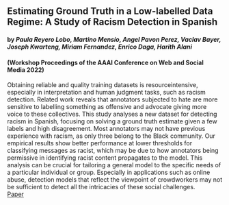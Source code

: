 ## Estimating Ground Truth in a Low-labelled Data Regime: A Study of Racism Detection in Spanish
#### by _Paula Reyero Lobo, Martino Mensio, Angel Pavon Perez, Vaclav Bayer, Joseph Kwarteng, Miriam Fernandez, Enrico Daga, Harith Alani_ 
#### (Workshop Proceedings of the AAAI Conference on Web and Social Media 2022)
Obtaining reliable and quality training datasets is resourceintensive, especially in interpretation and human judgment tasks, such as racism detection. Related work reveals that annotators subjected to hate are more sensitive to labelling
something as offensive and advocate giving more voice to these collectives. This study analyses a new dataset for detecting racism in Spanish, focusing on solving a ground truth estimate given a few labels and high disagreement. Most annotators may not have previous experience with racism, as only three belong to the Black community. Our empirical results show better performance at lower thresholds for classifying messages as racist, which may be due to how annotators being permissive in identifying racist content propagates to the model. This analysis can be crucial for tailoring a general model to the specific needs of a particular individual or group. Especially in applications such as online abuse, detection models that reflect the viewpoint of crowdworkers may not be sufficient to detect all the intricacies of these social challenges.
\
[Paper](https://github.com/nobias-project/Publications/blob/main/lobo2022estimating.pdf)
